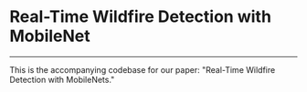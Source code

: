 # Real-Time Wildfire Detection with MobileNet
***

This is the accompanying codebase for our paper: "Real-Time Wildfire Detection with MobileNets."
